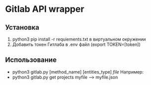 # Gitlab API wrapper

## Установка

1. python3 pip install -r requiements.txt в виртуальном окружении
2. Добавить токен Гитлаба в .env файл (export TOKEN=[token])

## Использование

* python3 gitlab.py [method_name] [entities_type] *file*
Например:
* python3 gitlab.py get projects myfile
--> myfile.json
